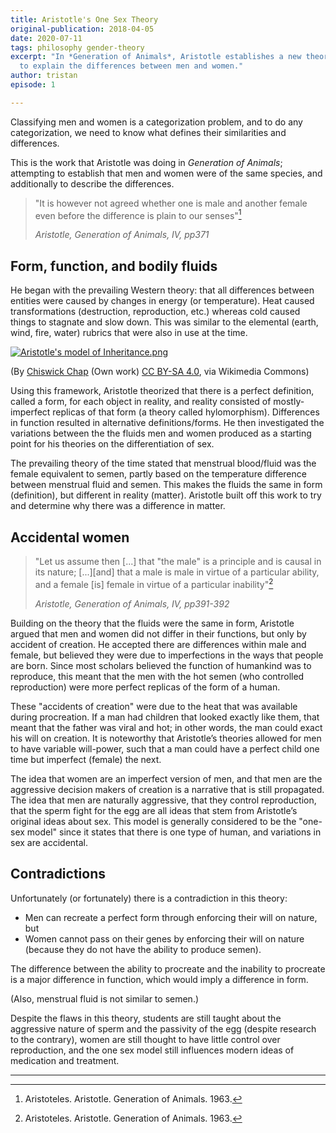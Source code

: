 ```yaml
---
title: Aristotle's One Sex Theory
original-publication: 2018-04-05
date: 2020-07-11
tags: philosophy gender-theory
excerpt: "In *Generation of Animals*, Aristotle establishes a new theory of sex
  to explain the differences between men and women."
author: tristan
episode: 1

---
```


Classifying men and women is a categorization problem, and to do any
categorization, we need to know what defines their similarities and
differences. 

This is the work that Aristotle was doing in _Generation of Animals_;
attempting to establish that men and women were of the same species, and
additionally to describe the differences. 

> "It is however not agreed whether one is male and another female even before
> the difference is plain to our senses"[^generation-of-animals]
>
> *Aristotle, Generation of Animals, IV, pp371*

## Form, function, and bodily fluids

He began with the prevailing Western theory: that all differences between
entities were caused by changes in energy (or temperature). Heat caused
transformations (destruction, reproduction, etc.) whereas cold caused things to
stagnate and slow down. This was similar to the elemental (earth, wind,
fire, water) rubrics that were also in use at the time.

[![Aristotle's model of Inheritance.png](https://upload.wikimedia.org/wikipedia/commons/5/52/Aristotle%27s_model_of_Inheritance.png "Model of Inheritance")](https://commons.wikimedia.org/wiki/File:Aristotle%27s_model_of_Inheritance.png#/media/File:Aristotle's_model_of_Inheritance.png)

(By [Chiswick Chap](https://commons.wikimedia.org/wiki/User:Chiswick_Chap) (Own work) [CC BY-SA 4.0](https://creativecommons.org/licenses/by-sa/4.0), via Wikimedia Commons)

Using this framework, Aristotle theorized that there is a perfect definition,
called a form, for each object in reality, and reality consisted of
mostly-imperfect replicas of that form (a theory called hylomorphism).
Differences in function resulted in alternative definitions/forms.
He then investigated the variations between the the fluids men and women
produced as a starting point for his theories on the differentiation of sex.

The prevailing theory of the time stated that menstrual blood/fluid was the
female equivalent to semen, partly based on the temperature difference
between menstrual fluid and semen. This makes the fluids the same in form
(definition), but different in reality (matter). Aristotle built off this work
to try and determine why there was a difference in matter.

## Accidental women

> "Let us assume then \[...\] that "the male" is a principle and is causal in
> its nature; \[...\]\[and\] that a male is male in virtue of a particular
> ability, and a female \[is\] female in virtue of a particular
> inability"[^generation-of-animals]
> 
> *Aristotle, Generation of Animals, IV, pp391-392*

Building on the theory that the fluids were the same in form, Aristotle argued
that men and women did not differ in their functions, but only by accident of
creation. He accepted there are differences within male and female, but
believed they were due to imperfections in the ways that people are born. Since
most scholars believed the function of humankind was to reproduce, this meant
that the men with the hot semen (who controlled reproduction) were more perfect
replicas of the form of a human.

These "accidents of creation" were due to the heat that was available
during procreation. If a man had children that looked exactly like them, that
meant that the father was viral and hot; in other words, the man could exact his
will on creation. It is noteworthy that Aristotle’s theories allowed for men to
have variable will-power, such that a man could have a perfect child one time
but imperfect (female) the next.

The idea that women are an imperfect version of men, and that men are the
aggressive decision makers of creation is a narrative that is still propagated.
The idea that men are naturally aggressive, that they control reproduction,
that the sperm fight for the egg are all ideas that stem from Aristotle’s
original ideas about sex. This model is generally considered to be the "one-sex
model" since it states that there is one type of human, and variations in sex
are accidental.

## Contradictions

Unfortunately (or fortunately) there is a contradiction in this theory:

- Men can recreate a perfect form through enforcing their will on nature, but
- Women cannot pass on their genes by enforcing their will on nature (because
    they do not have the ability to produce semen).

The difference between the ability to procreate and the inability to procreate
is a major difference in function, which would imply a difference in form.

(Also, menstrual fluid is not similar to semen.)

Despite the flaws in this theory, students are still taught about the
aggressive nature of sperm and the passivity of the egg (despite research to
the contrary), women are still thought to have little control over
reproduction, and the one sex model still influences modern ideas of medication
and treatment.

---

[^generation-of-animals]: Aristoteles. Aristotle. Generation of Animals. 1963.
